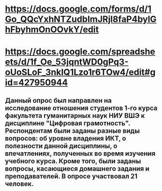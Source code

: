 # https://docs.google.com/forms/d/1Go_QQcYxhNTZudbImJRjl8faP4bylGhFbyhmOnOOvkY/edit
# https://docs.google.com/spreadsheets/d/1f_Oe_53jqntWD0gPq3-oUoSLoF_3nkIQ1Lzo1r6TOw4/edit#gid=427950944
## Данный опрос был направлен на исследование отношения студентов 1-го курса факультета гуманитарных наук НИУ ВШЭ к дисциплине "Цифровая грамотность". Респондентам были заданы разные виды вопросов: об уровне владения ИКТ, о полезности данной дисциплины, о впечатлениях, полученных во время изучения учебного курса. Кроме того, были заданы вопросы, касающиеся домашнего задания и преподавателей. В опросе участвовал 21 человек.
